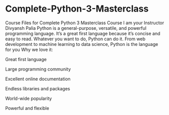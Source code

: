 # Complete-Python-3-Masterclass
Course Files for Complete Python 3 Masterclass Course
I am your Instructor Divyansh Palia 
Python is a general-purpose, versatile, and powerful programming language. It’s a great first language because it’s concise and easy to read. Whatever you want to do, Python can do it. From web development to machine learning to data science, Python is the language for you
Why we love it:

Great first language

Large programming community

Excellent online documentation

Endless libraries and packages

World-wide popularity

Powerful and flexible
